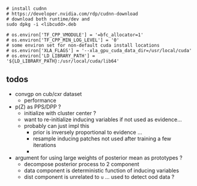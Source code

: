 

```
# install cudnn
# https://developer.nvidia.com/rdp/cudnn-download
# download both runtime/dev and
sudo dpkg -i <libcudd>.deb
```


```
# os.environ['TF_CPP_VMODULE'] = '=bfc_allocator=1'
# os.environ['TF_CPP_MIN_LOG_LEVEL'] = '0'
# some environ set for non-default cuda install locations 
# os.environ['XLA_FLAGS'] = '--xla_gpu_cuda_data_dir=/usr/local/cuda'
# os.environ['LD_LIBRARY_PATH'] = '${LD_LIBRARY_PATH}:/usr/local/cuda/lib64'
```


## todos

- convgp on cub/cxr dataset 
    - performance
- p(Z) as PPS/DPP ?
    - initialize with cluster center ?
    - want to re-initialize inducing variables if not used as evidence...
    - probably can just impl this
        - prior is inversely proportional to evidence ...
        - resample inducing patches not used after training a few iterations 
        - 
- argument for using large weights of posterior mean as prototypes ?
    - decompose posterior process to 2 component 
    - data component is deterministic function of inducing variables
    - dist component is unrelated to `u` ... used to detect ood data ?
